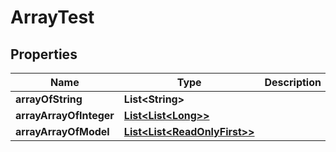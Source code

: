 

# ArrayTest

## Properties

Name | Type | Description | Notes
------------ | ------------- | ------------- | -------------
**arrayOfString** | **List&lt;String&gt;** |  |  [optional]
**arrayArrayOfInteger** | [**List&lt;List&lt;Long&gt;&gt;**](List.md) |  |  [optional]
**arrayArrayOfModel** | [**List&lt;List&lt;ReadOnlyFirst&gt;&gt;**](List.md) |  |  [optional]



